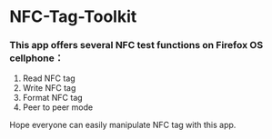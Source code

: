 # NFC-Tag-Toolkit
<h3>This app offers several NFC test functions on Firefox OS cellphone：</h3>
<ol>
<li>Read NFC tag</li>
<li>Write NFC tag</li>
<li>Format NFC tag</li>
<li>Peer to peer mode</li>
</ol>
Hope everyone can easily manipulate NFC tag with this app.
